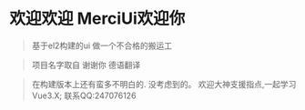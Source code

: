 # 欢迎欢迎 MerciUi欢迎你

> 基于el2构建的ui 做一个不合格的搬运工

> 项目名字取自 谢谢你 德语翻译

> 在构建版本上还有蛮多不明白的.
> 没考虑到的。
> 欢迎大神支援指点,一起学习Vue3.X;
> 联系QQ:247076126